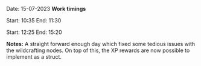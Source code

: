 

Date: 15-07-2023
**Work timings**

Start: 10:35
End: 11:30

Start: 12:25
End: 15:20

**Notes:**
A straight forward enough day which fixed some tedious issues with the wildcrafting nodes. On top of this, the XP rewards are now possible to implement as a struct.